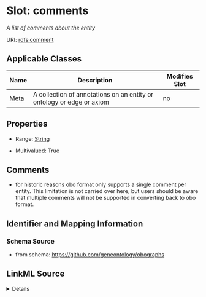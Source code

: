 

# Slot: comments


_A list of comments about the entity_



URI: [rdfs:comment](http://www.w3.org/2000/01/rdf-schema#comment)



<!-- no inheritance hierarchy -->





## Applicable Classes

| Name | Description | Modifies Slot |
| --- | --- | --- |
| [Meta](Meta.md) | A collection of annotations on an entity or ontology or edge or axiom |  no  |







## Properties

* Range: [String](String.md)

* Multivalued: True





## Comments

* for historic reasons obo format only supports a single comment per entity. This limitation is not carried over here, but users should be aware that multiple comments will not be supported in converting back to obo format.

## Identifier and Mapping Information







### Schema Source


* from schema: https://github.com/geneontology/obographs




## LinkML Source

<details>
```yaml
name: comments
description: A list of comments about the entity
comments:
- for historic reasons obo format only supports a single comment per entity. This
  limitation is not carried over here, but users should be aware that multiple comments
  will not be supported in converting back to obo format.
from_schema: https://github.com/geneontology/obographs
rank: 1000
slot_uri: rdfs:comment
multivalued: true
alias: comments
domain_of:
- Meta
range: string

```
</details>